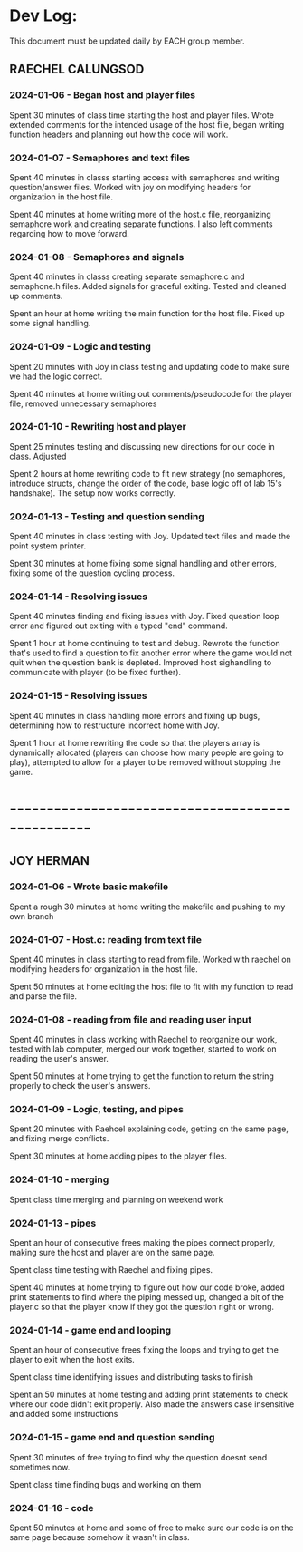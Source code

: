 # Dev Log:

This document must be updated daily by EACH group member.

## RAECHEL CALUNGSOD

### 2024-01-06 - Began host and player files
Spent 30 minutes of class time starting the host and player files. Wrote 
extended comments for the intended usage of the host file, began writing
function headers and planning out how the code will work.

### 2024-01-07 - Semaphores and text files
Spent 40 minutes in classs starting access with semaphores and writing
question/answer files. Worked with joy on modifying headers for 
organization in the host file.

Spent 40 minutes at home writing more of the host.c file, reorganizing
semaphore work and creating separate functions. I also left comments
regarding how to move forward.

### 2024-01-08 - Semaphores and signals
Spent 40 minutes in classs creating separate semaphore.c and semaphone.h
files. Added signals for graceful exiting. Tested and cleaned up comments.

Spent an hour at home writing the main function for the host file. Fixed
up some signal handling.

### 2024-01-09 - Logic and testing
Spent 20 minutes with Joy in class testing and updating code to make sure
we had the logic correct.

Spent 40 minutes at home writing out comments/pseudocode for the player
file, removed unnecessary semaphores

### 2024-01-10 - Rewriting host and player
Spent 25 minutes testing and discussing new directions for our code in
class. Adjusted

Spent 2 hours at home rewriting code to fit new strategy (no semaphores,
introduce structs, change the order of the code, base logic off of lab
15's handshake). The setup now works correctly.

### 2024-01-13 - Testing and question sending
Spent 40 minutes in class testing with Joy. Updated text files and made 
the point system printer.

Spent 30 minutes at home fixing some signal handling and other errors,
fixing some of the question cycling process.

### 2024-01-14 - Resolving issues
Spent 40 minutes finding and fixing issues with Joy. Fixed question
loop error and figured out exiting with a typed "end" command.

Spent 1 hour at home continuing to test and debug. Rewrote the
function that's used to find a question to fix another error where 
the game would not quit when the question bank is depleted. Improved
host sighandling to communicate with player (to be fixed further).

### 2024-01-15 - Resolving issues
Spent 40 minutes in class handling more errors and fixing up bugs,
determining how to restructure incorrect home with Joy.

Spent 1 hour at home rewriting the code so that the players array is 
dynamically allocated (players can choose how many people are going
to play), attempted to allow for a player to be removed without 
stopping the game.





# ------------------------------------------------- #

## JOY HERMAN 

### 2024-01-06 - Wrote basic makefile
Spent a rough 30 minutes at home writing the makefile and pushing to my 
own branch

### 2024-01-07 - Host.c: reading from text file
Spent 40 minutes in class starting to read from file. Worked with raechel
on modifying headers for organization in the host file.

Spent 50 minutes at home editing the host file to fit with my function
to read and parse the file.

### 2024-01-08 - reading from file and reading user input
Spent 40 minutes in class working with Raechel to reorganize our work,
tested with lab computer, merged our work together, started to work on
reading the user's answer.

Spent 50 minutes at home trying to get the function to return the string
properly to check the user's answers.

### 2024-01-09 - Logic, testing, and pipes
Spent 20 minutes with Raehcel explaining code, getting on the same page,
and fixing merge conflicts.

Spent 30 minutes at home adding pipes to the player files.

### 2024-01-10 - merging
Spent class time merging and planning on weekend work

### 2024-01-13 - pipes
Spent an hour of consecutive frees making the pipes connect properly,
making sure the host and player are on the same page.

Spent class time testing with Raechel and fixing pipes.

Spent 40 minutes at home trying to figure out how our code broke, 
added print statements to find where the piping messed up, changed 
a bit of the player.c so that the player know if they got the 
question right or wrong.

### 2024-01-14 - game end and looping
Spent an hour of consecutive frees fixing the loops and trying to get 
the player to exit when the host exits.

Spent class time identifying issues and distributing tasks to finish

Spent an 50 minutes at home testing and adding print statements to 
check where our code didn't exit properly. Also made the answers case 
insensitive and added some instructions

### 2024-01-15 - game end and question sending
Spent 30 minutes of free trying to find why the question doesnt send
sometimes now.

Spent class time finding bugs and working on them

### 2024-01-16 - code
Spent 50 minutes at home and some of free to make sure our code is on
the same page because somehow it wasn't in class. 
